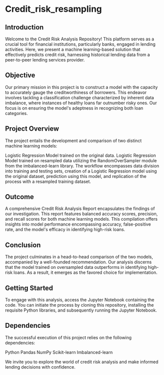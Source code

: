 # Credit_risk_resampling

 ## Introduction
Welcome to the Credit Risk Analysis Repository! This platform serves as a crucial tool for financial institutions, particularly banks, engaged in lending activities. Here, we present a machine learning-based solution that effectively predicts credit risk, harnessing historical lending data from a peer-to-peer lending services provider.

## Objective
Our primary mission in this project is to construct a model with the capacity to accurately gauge the creditworthiness of borrowers. This endeavor involves tackling a classification challenge characterized by inherent data imbalance, where instances of healthy loans far outnumber risky ones. Our focus is on ensuring the model's adeptness in recognizing both loan categories.

## Project Overview
The project entails the development and comparison of two distinct machine learning models:

Logistic Regression Model trained on the original data.
Logistic Regression Model trained on resampled data utilizing the RandomOverSampler module from the imbalanced-learn library.
The workflow encompasses data division into training and testing sets, creation of a Logistic Regression model using the original dataset, prediction using this model, and replication of the process with a resampled training dataset.

## Outcome
A comprehensive Credit Risk Analysis Report encapsulates the findings of our investigation. This report features balanced accuracy scores, precision, and recall scores for both machine learning models. This compilation offers insights into model performance encompassing accuracy, false-positive rate, and the model's efficacy in identifying high-risk loans.

## Conclusion
The project culminates in a head-to-head comparison of the two models, accompanied by a well-founded recommendation. Our analysis discerns that the model trained on oversampled data outperforms in identifying high-risk loans. As a result, it emerges as the favored choice for implementation.

## Getting Started
To engage with this analysis, access the Jupyter Notebook containing the code. You can initiate the process by cloning this repository, installing the requisite Python libraries, and subsequently running the Jupyter Notebook.

## Dependencies
The successful execution of this project relies on the following dependencies:

Python
Pandas
NumPy
Scikit-learn
Imbalanced-learn

We invite you to explore the world of credit risk analysis and make informed lending decisions with confidence.
